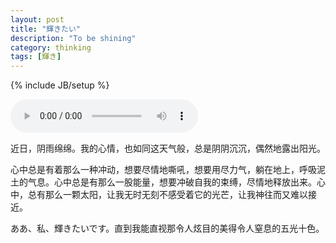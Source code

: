 ```yaml
---
layout: post
title: "輝きたい"
description: "To be shining"
category: thinking
tags: [輝き]
---
```

{% include JB/setup %}



<audio src="http://md.songtaste.com/201411231753/0a4f25940e60eb5ebf4a3b4e1287f03f/d/dc/dcd489d4b23170c447c22173e20d0cef.mp3" controls="controls" > 
</audio>

近日，阴雨绵绵。我的心情，也如同这天气般，总是阴阴沉沉，偶然地露出阳光。


心中总是有着那么一种冲动，想要尽情地嘶吼，想要用尽力气，躺在地上，呼吸泥土的气息。心中总是有那么一股能量，想要冲破自我的束缚，尽情地释放出来。心中，总有那么一颗太阳，让我无时无刻不感受着它的光芒，让我神往而又难以接近。



ああ、私、輝きたいです。直到我能直视那令人炫目的美得令人窒息的五光十色。

